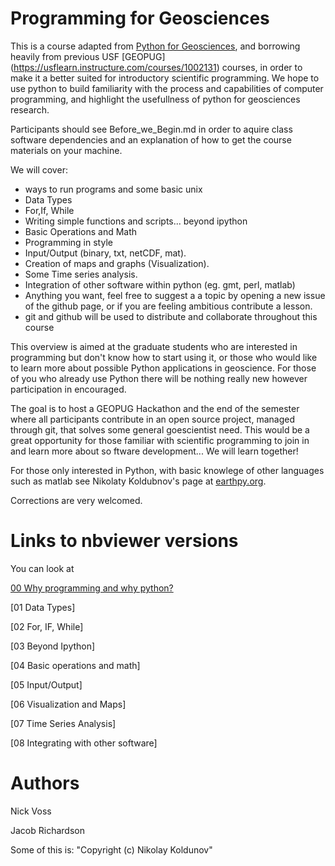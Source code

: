 


Programming for Geosciences
======================
This is a course adapted from [Python for Geosciences](https://github.com/koldunovn/python_for_geosciences), and borrowing heavily from previous USF [GEOPUG] (https://usflearn.instructure.com/courses/1002131) courses, in order to make it a better suited for introductory scientific programming. 
We hope to use python to build familiarity with the process and capabilities of computer programming, and highlight the usefullness of python for geosciences research. 

Participants should see Before_we_Begin.md in order to aquire class software dependencies and an explanation of how to get the course materials on your machine. 

We will cover:

* ways to run programs and some basic unix  
* Data Types 
* For,If, While 
* Writing simple functions and scripts... beyond ipython
* Basic Operations and Math
* Programming in style 
* Input/Output (binary, txt, netCDF, mat).
* Creation of maps and graphs (Visualization).
* Some Time series analysis.
* Integration of other software within python (eg. gmt, perl, matlab) 
* Anything you want, feel free to suggest a a topic by opening a new issue of the github page, or if you are feeling ambitious contribute a lesson. 
* git and github will be used to distribute and collaborate throughout this course

This overview is aimed at the graduate students who are interested in programming but don't know how to start using it, or those who would like to learn more about possible Python applications in geoscience. For those of you who already use Python there will be nothing really new however participation in encouraged.

The goal is to host a GEOPUG Hackathon and the end of the semester where all participants contribute in an open source project, managed through git, that solves some general goescientist need. This would be a great opportunity for those familiar with scientific programming to join in and learn more about so ftware development... We will learn together!

For those only interested in Python, with basic knowlege of other languages such as matlab see Nikolaty Koldubnov's page at [earthpy.org](http://earthpy.org/category/introduction-to-python.html).

Corrections are very welcomed.

Links to nbviewer versions 
======================

You can look at 

[00 Why programming and why python?](http://nbviewer.ipython.org/urls/raw.github.com/USFgeodesy/programming_for_geosciences/blob/master/00%20-%20Why%20Programming%20and%20why%20Python.ipynb)

[01 Data Types]

[02 For, IF, While]

[03 Beyond Ipython]

[04 Basic operations and math]

[05 Input/Output]

[06 Visualization and Maps]

[07 Time Series Analysis]

[08 Integrating with other software]




Authors
========

Nick Voss

Jacob Richardson

Some of this is: "Copyright (c) Nikolay Koldunov" 


